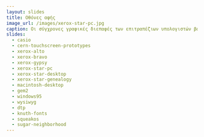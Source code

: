 ```yaml
---
layout: slides
title: Οθόνες αφής 
image_url: /images/xerox-star-pc.jpg
caption: Οι σύγχρονες γραφικές διεπαφές των επιτραπέζιων υπολογιστών βασίζονται στο ερευνητικό έργο του XEROX PARC κατά την δεκαετία του 1970.
slides:
  - casio
  - cern-touchscreen-prototypes
  - xerox-alto
  - xerox-bravo
  - xerox-gypsy
  - xerox-star-pc
  - xerox-star-desktop
  - xerox-star-genealogy
  - macintosh-desktop
  - gem2
  - windows95
  - wysiwyg
  - dtp
  - knuth-fonts
  - squeakos
  - sugar-neighborhood
---
```

